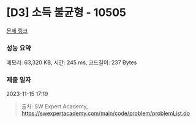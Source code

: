 # [D3] 소득 불균형 - 10505 

[문제 링크](https://swexpertacademy.com/main/code/problem/problemDetail.do?contestProbId=AXNP4CvauaMDFAXS) 

### 성능 요약

메모리: 63,320 KB, 시간: 245 ms, 코드길이: 237 Bytes

### 제출 일자

2023-11-15 17:19



> 출처: SW Expert Academy, https://swexpertacademy.com/main/code/problem/problemList.do